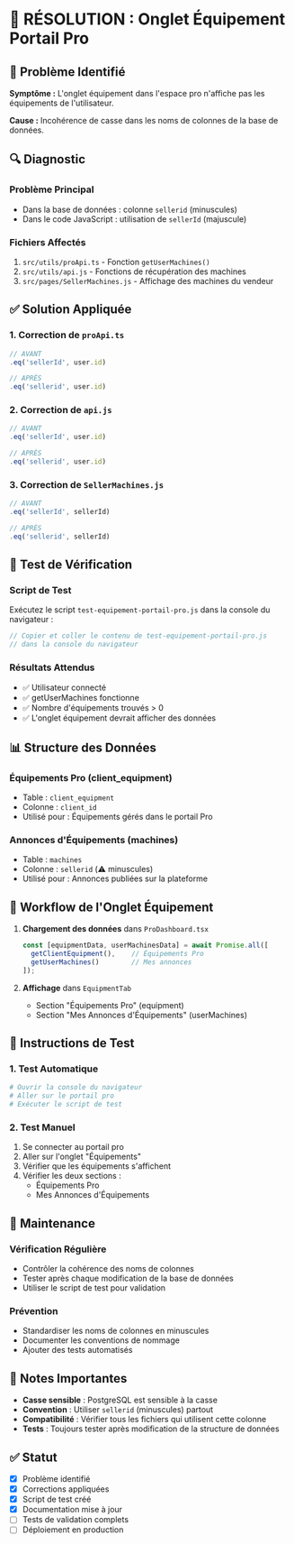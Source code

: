 # 🔧 RÉSOLUTION : Onglet Équipement Portail Pro

## 🎯 Problème Identifié

**Symptôme :** L'onglet équipement dans l'espace pro n'affiche pas les équipements de l'utilisateur.

**Cause :** Incohérence de casse dans les noms de colonnes de la base de données.

## 🔍 Diagnostic

### Problème Principal
- Dans la base de données : colonne `sellerid` (minuscules)
- Dans le code JavaScript : utilisation de `sellerId` (majuscule)

### Fichiers Affectés
1. `src/utils/proApi.ts` - Fonction `getUserMachines()`
2. `src/utils/api.js` - Fonctions de récupération des machines
3. `src/pages/SellerMachines.js` - Affichage des machines du vendeur

## ✅ Solution Appliquée

### 1. Correction de `proApi.ts`
```typescript
// AVANT
.eq('sellerId', user.id)

// APRÈS  
.eq('sellerid', user.id)
```

### 2. Correction de `api.js`
```javascript
// AVANT
.eq('sellerId', user.id)

// APRÈS
.eq('sellerid', user.id)
```

### 3. Correction de `SellerMachines.js`
```javascript
// AVANT
.eq('sellerId', sellerId)

// APRÈS
.eq('sellerid', sellerId)
```

## 🧪 Test de Vérification

### Script de Test
Exécutez le script `test-equipement-portail-pro.js` dans la console du navigateur :

```javascript
// Copier et coller le contenu de test-equipement-portail-pro.js
// dans la console du navigateur
```

### Résultats Attendus
- ✅ Utilisateur connecté
- ✅ getUserMachines fonctionne
- ✅ Nombre d'équipements trouvés > 0
- ✅ L'onglet équipement devrait afficher des données

## 📊 Structure des Données

### Équipements Pro (client_equipment)
- Table : `client_equipment`
- Colonne : `client_id`
- Utilisé pour : Équipements gérés dans le portail Pro

### Annonces d'Équipements (machines)
- Table : `machines`
- Colonne : `sellerid` (⚠️ minuscules)
- Utilisé pour : Annonces publiées sur la plateforme

## 🔄 Workflow de l'Onglet Équipement

1. **Chargement des données** dans `ProDashboard.tsx`
   ```typescript
   const [equipmentData, userMachinesData] = await Promise.all([
     getClientEquipment(),    // Équipements Pro
     getUserMachines()        // Mes annonces
   ]);
   ```

2. **Affichage** dans `EquipmentTab`
   - Section "Équipements Pro" (equipment)
   - Section "Mes Annonces d'Équipements" (userMachines)

## 🚀 Instructions de Test

### 1. Test Automatique
```bash
# Ouvrir la console du navigateur
# Aller sur le portail pro
# Exécuter le script de test
```

### 2. Test Manuel
1. Se connecter au portail pro
2. Aller sur l'onglet "Équipements"
3. Vérifier que les équipements s'affichent
4. Vérifier les deux sections :
   - Équipements Pro
   - Mes Annonces d'Équipements

## 🔧 Maintenance

### Vérification Régulière
- Contrôler la cohérence des noms de colonnes
- Tester après chaque modification de la base de données
- Utiliser le script de test pour validation

### Prévention
- Standardiser les noms de colonnes en minuscules
- Documenter les conventions de nommage
- Ajouter des tests automatisés

## 📝 Notes Importantes

- **Casse sensible** : PostgreSQL est sensible à la casse
- **Convention** : Utiliser `sellerid` (minuscules) partout
- **Compatibilité** : Vérifier tous les fichiers qui utilisent cette colonne
- **Tests** : Toujours tester après modification de la structure de données

## ✅ Statut

- [x] Problème identifié
- [x] Corrections appliquées
- [x] Script de test créé
- [x] Documentation mise à jour
- [ ] Tests de validation complets
- [ ] Déploiement en production 